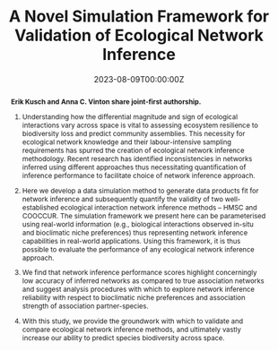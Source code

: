 ---
title: A Novel Simulation Framework for Validation of Ecological Network Inference
abstract: |
    **Erik Kusch and Anna C. Vinton share joint-first authorship.**
    
    1.	Understanding how the differential magnitude and sign of ecological interactions vary across space is vital to assessing ecosystem resilience to biodiversity loss and predict community assemblies. This necessity for ecological network knowledge and their labour-intensive sampling requirements has spurred the creation of ecological network inference methodology. Recent research has identified inconsistencies in networks inferred using different approaches thus necessitating quantification of inference performance to facilitate choice of network inference approach.
    
    2.	Here we develop a data simulation method to generate data products fit for network inference and subsequently quantify the validity of two well-established ecological interaction network inference methods – HMSC and COOCCUR. The simulation framework we present here can be parameterised using real-world information (e.g., biological interactions observed in-situ and bioclimatic niche preferences) thus representing network inference capabilities in real-world applications. Using this framework, it is thus possible to evaluate the performance of any ecological network inference approach. 
    
    3.	We find that network inference performance scores highlight concerningly low accuracy of inferred networks as compared to true association networks and suggest analysis procedures with which to explore network inference reliability with respect to bioclimatic niche preferences and association strength of association partner-species.
    
    4.	With this study, we provide the groundwork with which to validate and compare ecological network inference methods, and ultimately vastly increase our ability to predict species biodiversity across space.
authors:
- ErikKusch
- Anna C. Vinton
date: "2023-08-09T00:00:00Z"
doi: ""
featured: true
projects:
- phd-packages
publication: "*TBD*"
# publication_short: ""
publication_types: # 1 = conference paper, 2 = journal article, 3 = preprint, 4 = conference paper, 5 = book, 6 = Book section, 7 = Thesis, 8 = patent
- "3"
# publishDate: ""
tags:
- Cooccurrence
- Biological Networks
- Ecological Networks
- Ecological Network Inference
- Macroecology
- Method Comparison
- Network Topology
- Spatial Scale
- Species Associations
# url_code: https://github.com/ErikKusch/Vegetation-Memory
# url_dataset: ''
url_pdf: https://doi.org/10.1101/2023.08.05.552122 
# url_poster: /media/poster/2020_ISEC/Poster - Global Dryland Vegetation Memory.pdf
# url_project: ""
# url_slides: ""
# url_source: '#'
# url_video: '#'
summary: Simulation framework for generation of data ready for ecological network inference and validation of network inference approaches.  
---